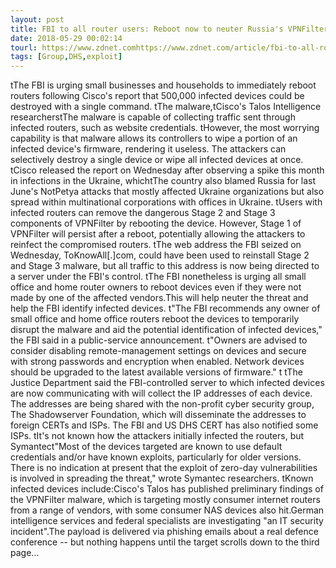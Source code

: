 ```yaml
---
layout: post
title: FBI to all router users: Reboot now to neuter Russia's VPNFilter malware
date: 2018-05-29 00:02:14
tourl: https://www.zdnet.comhttps://www.zdnet.com/article/fbi-to-all-router-users-reboot-now-to-neuter-russias-vpnfilter-malware/
tags: [Group,DHS,exploit]
---
```

 tThe FBI is urging small businesses and households to immediately reboot routers following Cisco's report that 500,000 infected devices could be destroyed with a single command. tThe malware,tCisco's Talos Intelligence researcherstThe malware is capable of collecting traffic sent through infected routers, such as website credentials. tHowever, the most worrying capability is that malware allows its controllers to wipe a portion of an infected device's firmware, rendering it useless. The attackers can selectively destroy a single device or wipe all infected devices at once. tCisco released the report on Wednesday after observing a spike this month in infections in the Ukraine, whichtThe country also blamed Russia for last June's NotPetya attacks that mostly affected Ukraine organizations but also spread within multinational corporations with offices in Ukraine. tUsers with infected routers can remove the dangerous Stage 2 and Stage 3 components of VPNFilter by rebooting the device. However, Stage 1 of VPNFilter will persist after a reboot, potentially allowing the attackers to reinfect the compromised routers. tThe web address the FBI seized on Wednesday, ToKnowAll[.]com, could have been used to reinstall Stage 2 and Stage 3 malware, but all traffic to this address is now being directed to a server under the FBI's control. tThe FBI nonetheless is urging all small office and home router owners to reboot devices even if they were not made by one of the affected vendors.This will help neuter the threat and help the FBI identify infected devices. t"The FBI recommends any owner of small office and home office routers reboot the devices to temporarily disrupt the malware and aid the potential identification of infected devices," the FBI said in a public-service announcement. t"Owners are advised to consider disabling remote-management settings on devices and secure with strong passwords and encryption when enabled. Network devices should be upgraded to the latest available versions of firmware." t tThe Justice Department said the FBI-controlled server to which infected devices are now communicating with will collect the IP addresses of each device. The addresses are being shared with the non-profit cyber security group, The Shadowserver Foundation, which will disseminate the addresses to foreign CERTs and ISPs. The FBI and US DHS CERT has also notified some ISPs. tIt's not known how the attackers initially infected the routers, but Symantect"Most of the devices targeted are known to use default credentials and/or have known exploits, particularly for older versions. There is no indication at present that the exploit of zero-day vulnerabilities is involved in spreading the threat," wrote Symantec researchers. tKnown infected devices include:Cisco's Talos has published preliminary findings of the VPNFilter malware, which is targeting mostly consumer internet routers from a range of vendors, with some consumer NAS devices also hit.German intelligence services and federal specialists are investigating "an IT security incident".The payload is delivered via phishing emails about a real defence conference -- but nothing happens until the target scrolls down to the third page...